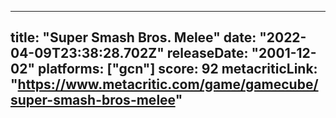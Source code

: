 
---
title: "Super Smash Bros. Melee"
date: "2022-04-09T23:38:28.702Z"
releaseDate: "2001-12-02"
platforms: ["gcn"]
score: 92
metacriticLink: "https://www.metacritic.com/game/gamecube/super-smash-bros-melee"
---
